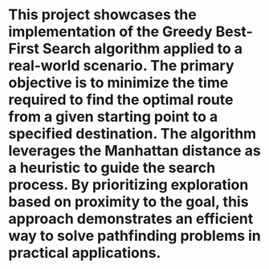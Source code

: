 # This project showcases the implementation of the Greedy Best-First Search algorithm applied to a real-world scenario. The primary objective is to minimize the time required to find the optimal route from a given starting point to a specified destination. The algorithm leverages the Manhattan distance as a heuristic to guide the search process. By prioritizing exploration based on proximity to the goal, this approach demonstrates an efficient way to solve pathfinding problems in practical applications. 
